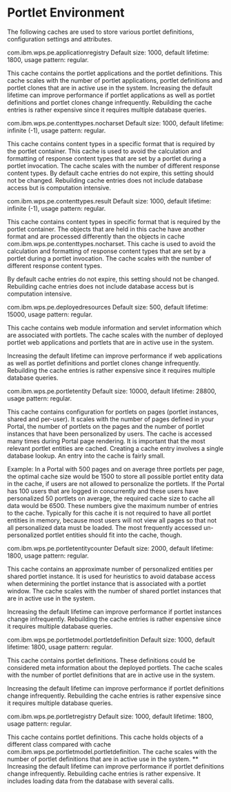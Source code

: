 # Portlet Environment

The following caches are used to store various portlet definitions, configuration settings and attributes.

com.ibm.wps.pe.applicationregistry
Default size: 1000, default lifetime: 1800, usage pattern: regular.

This cache contains the portlet applications and the portlet definitions. This cache scales with the number
of portlet applications, portlet definitions and portlet clones that are in active use in the system.
Increasing the default lifetime can improve performance if portlet applications as well as portlet definitions
and portlet clones change infrequently. Rebuilding the cache entries is rather expensive since it requires
multiple database queries.

com.ibm.wps.pe.contenttypes.nocharset
Default size: 1000, default lifetime: infinite (-1), usage pattern: regular.

This cache contains content types in a specific format that is required by the portlet container. This cache is
used to avoid the calculation and formatting of response content types that are set by a portlet during a
portlet invocation. The cache scales with the number of different response content types.
By default cache entries do not expire, this setting should not be changed. Rebuilding cache entries does
not include database access but is computation intensive.

com.ibm.wps.pe.contenttypes.result
Default size: 1000, default lifetime: infinite (-1), usage pattern: regular.

This cache contains content types in specific format that is required by the portlet container. The objects
that are held in this cache have another format and are processed differently than the objects in cache
com.ibm.wps.pe.contenttypes.nocharset. This cache is used to avoid the calculation and formatting of
response content types that are set by a portlet during a portlet invocation. The cache scales with the
number of different response content types.

By default cache entries do not expire, this setting should not be changed. Rebuilding cache entries does
not include database access but is computation intensive.

com.ibm.wps.pe.deployedresources
Default size: 500, default lifetime: 15000, usage pattern: regular.

This cache contains web module information and servlet information which are associated with portlets.
The cache scales with the number of deployed portlet web applications and portlets that are in active use
in the system.

Increasing the default lifetime can improve performance if web applications as well as portlet definitions
and portlet clones change infrequently. Rebuilding the cache entries is rather expensive since it requires
multiple database queries.

com.ibm.wps.pe.portletentity
Default size: 10000, default lifetime: 28800, usage pattern: regular.

This cache contains configuration for portlets on pages (portlet instances, shared and per-user). It scales
with the number of pages defined in your Portal, the number of portlets on the pages and the number of
portlet instances that have been personalized by users. The cache is accessed many times during Portal
page rendering. It is important that the most relevant portlet entities are cached. Creating a cache entry
involves a single database lookup. An entry into the cache is fairly small.

Example: In a Portal with 500 pages and on average three portlets per page, the optimal cache size would
be 1500 to store all possible portlet entity data in the cache, if users are not allowed to personalize the
portlets. If the Portal has 100 users that are logged in concurrently and these users have personalized 50
portlets on average, the required cache size to cache all data would be 6500. These numbers give the
maximum number of entries to the cache. Typically for this cache it is not required to have all portlet
entities in memory, because most users will not view all pages so that not all personalized data must be
loaded. The most frequently accessed un-personalized portlet entities should fit into the cache, though.

com.ibm.wps.pe.portletentitycounter
Default size: 2000, default lifetime: 1800, usage pattern: regular.

This cache contains an approximate number of personalized entities per shared portlet instance. It is used
for heuristics to avoid database access when determining the portlet instance that is associated with a
portlet window. The cache scales with the number of shared portlet instances that are in active use in the
system.

Increasing the default lifetime can improve performance if portlet instances change infrequently.
Rebuilding the cache entries is rather expensive since it requires multiple database queries.

com.ibm.wps.pe.portletmodel.portletdefinition
Default size: 1000, default lifetime: 1800, usage pattern: regular.

This cache contains portlet definitions. These definitions could be considered meta information about the
deployed portlets. The cache scales with the number of portlet definitions that are in active use in the
system.

Increasing the default lifetime can improve performance if portlet definitions change infrequently.
Rebuilding the cache entries is rather expensive since it requires multiple database queries.

com.ibm.wps.pe.portletregistry
Default size: 1000, default lifetime: 1800, usage pattern: regular.

This cache contains portlet definitions. This cache holds objects of a different class compared with cache
com.ibm.wps.pe.portletmodel.portletdefinition. The cache scales with the number of portlet definitions
that are in active use in the system.
**
Increasing the default lifetime can improve performance if portlet definitions change infrequently.
Rebuilding cache entries is rather expensive. It includes loading data from the database with several calls.